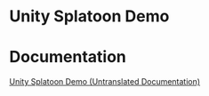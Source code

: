 # Unity Splatoon Demo 

# Documentation

[Unity Splatoon Demo (Untranslated Documentation)](https://zhuanlan.zhihu.com/p/43050863)